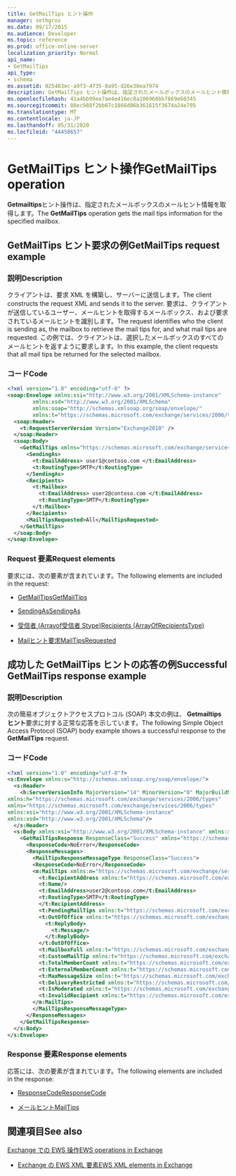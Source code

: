 ```yaml
---
title: GetMailTips ヒント操作
manager: sethgros
ms.date: 09/17/2015
ms.audience: Developer
ms.topic: reference
ms.prod: office-online-server
localization_priority: Normal
api_name:
- GetMailTips
api_type:
- schema
ms.assetid: 025483ec-a9f3-4735-8a95-d26e30ea7974
description: GetMailTips ヒント操作は、指定されたメールボックスのメールヒント情報を取得します。
ms.openlocfilehash: 41a4bb99ee7ae4e416ec8a106968bb7869e60345
ms.sourcegitcommit: 88ec988f2bb67c1866d06b361615f3674a24e795
ms.translationtype: MT
ms.contentlocale: ja-JP
ms.lasthandoff: 05/31/2020
ms.locfileid: "44458657"
---
```

# <a name="getmailtips-operation"></a><span data-ttu-id="ab215-103">GetMailTips ヒント操作</span><span class="sxs-lookup"><span data-stu-id="ab215-103">GetMailTips operation</span></span>

<span data-ttu-id="ab215-104">**Getmailtips**ヒント操作は、指定されたメールボックスのメールヒント情報を取得します。</span><span class="sxs-lookup"><span data-stu-id="ab215-104">The **GetMailTips** operation gets the mail tips information for the specified mailbox.</span></span> 
  
## <a name="getmailtips-request-example"></a><span data-ttu-id="ab215-105">GetMailTips ヒント要求の例</span><span class="sxs-lookup"><span data-stu-id="ab215-105">GetMailTips request example</span></span>

### <a name="description"></a><span data-ttu-id="ab215-106">説明</span><span class="sxs-lookup"><span data-stu-id="ab215-106">Description</span></span>

<span data-ttu-id="ab215-107">クライアントは、要求 XML を構築し、サーバーに送信します。</span><span class="sxs-lookup"><span data-stu-id="ab215-107">The client constructs the request XML and sends it to the server.</span></span> <span data-ttu-id="ab215-108">要求は、クライアントが送信しているユーザー、メールヒントを取得するメールボックス、および要求されているメールヒントを識別します。</span><span class="sxs-lookup"><span data-stu-id="ab215-108">The request identifies who the client is sending as, the mailbox to retrieve the mail tips for, and what mail tips are requested.</span></span> <span data-ttu-id="ab215-109">この例では、クライアントは、選択したメールボックスのすべてのメールヒントを返すように要求します。</span><span class="sxs-lookup"><span data-stu-id="ab215-109">In this example, the client requests that all mail tips be returned for the selected mailbox.</span></span>
  
### <a name="code"></a><span data-ttu-id="ab215-110">コード</span><span class="sxs-lookup"><span data-stu-id="ab215-110">Code</span></span>

```XML
<?xml version="1.0" encoding="utf-8" ?> 
<soap:Envelope xmlns:xsi="http://www.w3.org/2001/XMLSchema-instance" 
        xmlns:xsd="http://www.w3.org/2001/XMLSchema" 
        xmlns:soap="http://schemas.xmlsoap.org/soap/envelope/" 
        xmlns:t="https://schemas.microsoft.com/exchange/services/2006/types"> 
  <soap:Header> 
    <t:RequestServerVersion Version="Exchange2010" /> 
  </soap:Header> 
  <soap:Body> 
    <GetMailTips xmlns="https://schemas.microsoft.com/exchange/services/2006/messages"> 
      <SendingAs> 
        <t:EmailAddress> user1@contoso.com </t:EmailAddress> 
        <t:RoutingType>SMTP</t:RoutingType> 
      </SendingAs> 
      <Recipients> 
        <t:Mailbox> 
          <t:EmailAddress> user2@contoso.com </t:EmailAddress> 
          <t:RoutingType>SMTP</t:RoutingType> 
        </t:Mailbox> 
      </Recipients> 
      <MailTipsRequested>All</MailTipsRequested> 
    </GetMailTips> 
  </soap:Body> 
</soap:Envelope>
```

### <a name="request-elements"></a><span data-ttu-id="ab215-111">Request 要素</span><span class="sxs-lookup"><span data-stu-id="ab215-111">Request elements</span></span>

<span data-ttu-id="ab215-112">要求には、次の要素が含まれています。</span><span class="sxs-lookup"><span data-stu-id="ab215-112">The following elements are included in the request:</span></span>
  
- [<span data-ttu-id="ab215-113">GetMailTips</span><span class="sxs-lookup"><span data-stu-id="ab215-113">GetMailTips</span></span>](getmailtips.md)
    
- [<span data-ttu-id="ab215-114">SendingAs</span><span class="sxs-lookup"><span data-stu-id="ab215-114">SendingAs</span></span>](sendingas.md)
    
- [<span data-ttu-id="ab215-115">受信者 (Arrayof受信者 Stype)</span><span class="sxs-lookup"><span data-stu-id="ab215-115">Recipients (ArrayOfRecipientsType)</span></span>](recipients-arrayofrecipientstype.md)
    
- [<span data-ttu-id="ab215-116">Mailヒント要求</span><span class="sxs-lookup"><span data-stu-id="ab215-116">MailTipsRequested</span></span>](mailtipsrequested.md)
    
## <a name="successful-getmailtips-response-example"></a><span data-ttu-id="ab215-117">成功した GetMailTips ヒントの応答の例</span><span class="sxs-lookup"><span data-stu-id="ab215-117">Successful GetMailTips response example</span></span>

### <a name="description"></a><span data-ttu-id="ab215-118">説明</span><span class="sxs-lookup"><span data-stu-id="ab215-118">Description</span></span>

<span data-ttu-id="ab215-119">次の簡易オブジェクトアクセスプロトコル (SOAP) 本文の例は、 **Getmailtips ヒント**要求に対する正常な応答を示しています。</span><span class="sxs-lookup"><span data-stu-id="ab215-119">The following Simple Object Access Protocol (SOAP) body example shows a successful response to the **GetMailTips** request.</span></span> 
  
### <a name="code"></a><span data-ttu-id="ab215-120">コード</span><span class="sxs-lookup"><span data-stu-id="ab215-120">Code</span></span>

```XML
<?xml version="1.0" encoding="utf-8"?> 
<s:Envelope xmlns:s="http://schemas.xmlsoap.org/soap/envelope/"> 
  <s:Header> 
    <h:ServerVersionInfo MajorVersion="14" MinorVersion="0" MajorBuildNumber="536" MinorBuildNumber="0" Version="Exchange2010" 
xmlns:h="https://schemas.microsoft.com/exchange/services/2006/types" 
xmlns="https://schemas.microsoft.com/exchange/services/2006/types" 
xmlns:xsi="http://www.w3.org/2001/XMLSchema-instance" 
xmlns:xsd="http://www.w3.org/2001/XMLSchema"/> 
  </s:Header> 
  <s:Body xmlns:xsi="http://www.w3.org/2001/XMLSchema-instance" xmlns:xsd="http://www.w3.org/2001/XMLSchema"> 
    <GetMailTipsResponse ResponseClass="Success" xmlns="https://schemas.microsoft.com/exchange/services/2006/messages"> 
      <ResponseCode>NoError</ResponseCode> 
      <ResponseMessages> 
        <MailTipsResponseMessageType ResponseClass="Success"> 
        <ResponseCode>NoError</ResponseCode> 
        <m:MailTips xmlns:m="https://schemas.microsoft.com/exchange/services/2006/messages"> 20 / 29 [MS-OXWMT] — v20100517 Mail Tips Web Service Extensions Copyright © 2010 Microsoft Corporation. Release: Monday, May 17, 2010 
          <t:RecipientAddress xmlns:t="https://schemas.microsoft.com/exchange/services/2006/types"> 
          <t:Name/> 
          <t:EmailAddress>user2@contoso.com</t:EmailAddress> 
          <t:RoutingType>SMTP</t:RoutingType> 
          </t:RecipientAddress> 
          <t:PendingMailTips xmlns:t="https://schemas.microsoft.com/exchange/services/2006/types"/> 
          <t:OutOfOffice xmlns:t="https://schemas.microsoft.com/exchange/services/2006/types"> 
            <t:ReplyBody> 
              <t:Message/> 
            </t:ReplyBody> 
          </t:OutOfOffice> 
          <t:MailboxFull xmlns:t="https://schemas.microsoft.com/exchange/services/2006/types">false</t:MailboxFull> 
          <t:CustomMailTip xmlns:t="https://schemas.microsoft.com/exchange/services/2006/types">Hello World Mailtips</t:CustomMailTip> 
          <t:TotalMemberCount xmlns:t="https://schemas.microsoft.com/exchange/services/2006/types">1</t:TotalMemberCount> 
          <t:ExternalMemberCount xmlns:t="https://schemas.microsoft.com/exchange/services/2006/types">0</t:ExternalMemberCount> 
          <t:MaxMessageSize xmlns:t="https://schemas.microsoft.com/exchange/services/2006/types">10485760</t:MaxMessageSize> 
          <t:DeliveryRestricted xmlns:t="https://schemas.microsoft.com/exchange/services/2006/types">false</t:DeliveryRestricted> 
          <t:IsModerated xmlns:t="https://schemas.microsoft.com/exchange/services/2006/types">false</t:IsModerated> 
          <t:InvalidRecipient xmlns:t="https://schemas.microsoft.com/exchange/services/2006/types">false</t:InvalidRecipient> 
        </m:MailTips> 
        </MailTipsResponseMessageType> 
      </ResponseMessages> 
    </GetMailTipsResponse> 
  </s:Body> 
</s:Envelope>
```

### <a name="response-elements"></a><span data-ttu-id="ab215-121">Response 要素</span><span class="sxs-lookup"><span data-stu-id="ab215-121">Response elements</span></span>

<span data-ttu-id="ab215-122">応答には、次の要素が含まれています。</span><span class="sxs-lookup"><span data-stu-id="ab215-122">The following elements are included in the response:</span></span>
  
- [<span data-ttu-id="ab215-123">ResponseCode</span><span class="sxs-lookup"><span data-stu-id="ab215-123">ResponseCode</span></span>](responsecode.md)
    
- [<span data-ttu-id="ab215-124">メールヒント</span><span class="sxs-lookup"><span data-stu-id="ab215-124">MailTips</span></span>](mailtips.md)
    
## <a name="see-also"></a><span data-ttu-id="ab215-125">関連項目</span><span class="sxs-lookup"><span data-stu-id="ab215-125">See also</span></span>



[<span data-ttu-id="ab215-126">Exchange での EWS 操作</span><span class="sxs-lookup"><span data-stu-id="ab215-126">EWS operations in Exchange</span></span>](ews-operations-in-exchange.md)
  
- [<span data-ttu-id="ab215-127">Exchange の EWS XML 要素</span><span class="sxs-lookup"><span data-stu-id="ab215-127">EWS XML elements in Exchange</span></span>](ews-xml-elements-in-exchange.md)

